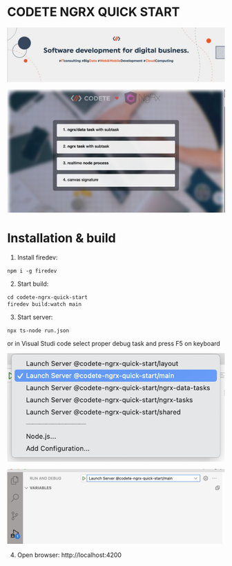 # CODETE NGRX QUICK START

<p style="text-align: center;"><img src="./_images/baner.jpeg" ></p>

<p style="text-align: center;"><img src="./_images/screen.png" ></p>

# Installation & build

1. Install firedev:
```
npm i -g firedev
```

2. Start build:
```
cd codete-ngrx-quick-start
firedev build:watch main
```

3. Start server:
```
npx ts-node run.json
```
or in Visual Studi code select proper debug task and press F5 on keyboard

![](./_images/proper-debug.png)

![](./_images/vscode-debug.png)

4. Open browser: http://localhost:4200
